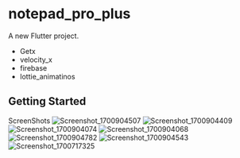 # notepad_pro_plus

A new Flutter project.
- Getx
- velocity_x
- firebase
- lottie_animatinos

## Getting Started
ScreenShots 
![Screenshot_1700904507](https://github.com/tricker3333/notepad_pro_plus/assets/59133867/83a71f5d-0ea1-4f09-b84d-b6ce670ed7fc)
![Screenshot_1700904409](https://github.com/tricker3333/notepad_pro_plus/assets/59133867/10b1c6d8-8087-486e-aa6a-92a0c49dfae7)
![Screenshot_1700904074](https://github.com/tricker3333/notepad_pro_plus/assets/59133867/0e139239-dc07-472c-b0ac-463bbacb0620)
![Screenshot_1700904068](https://github.com/tricker3333/notepad_pro_plus/assets/59133867/361f8014-0a5d-4250-9fc2-92cdc4ed86d3)
![Screenshot_1700904782](https://github.com/tricker3333/notepad_pro_plus/assets/59133867/e9cf18fd-7969-48c6-9233-94751feb143e)
![Screenshot_1700904543](https://github.com/tricker3333/notepad_pro_plus/assets/59133867/418f6620-76e5-42f6-8905-3e655bd9659b)
![Screenshot_1700717325](https://github.com/tricker3333/notepad_pro_plus/assets/59133867/5f76bbe0-5478-40ed-9597-241be28c912e)
